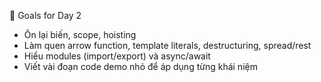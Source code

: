 🎯 Goals for Day 2

- Ôn lại biến, scope, hoisting
- Làm quen arrow function, template literals, destructuring, spread/rest
- Hiểu modules (import/export) và async/await
- Viết vài đoạn code demo nhỏ để áp dụng từng khái niệm
